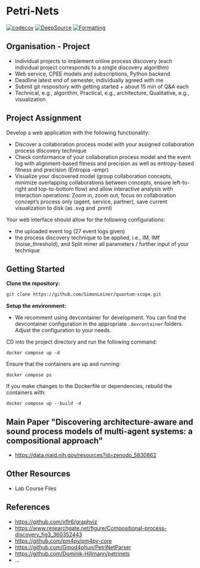 # Petri-Nets

[![codecov](https://codecov.io/gh/SimonLeiner/university-petri-nets/graph/badge.svg?token=ylPOjFIKvY)](https://codecov.io/gh/SimonLeiner/university-petri-nets)
[![DeepSource](https://app.deepsource.com/gh/SimonLeiner/university-petri-nets.svg/?label=active+issues&show_trend=true&token=A94lUpOHD7gzUx7a7331vgmz)](https://app.deepsource.com/gh/SimonLeiner/university-petri-nets/)
[![Formatting](https://github.com/SimonLeiner/university-petri-nets/actions/workflows/ruff.yml/badge.svg)](https://github.com/SimonLeiner/university-petri-nets/actions/workflows/ruff.yml)

## Organisation - Project

- Individual projects to implement online process discovery (each individual project corresponds to a single discovery algorithm)
- Web service, CPEE models and subscriptions, Python backend
- Deadline latest end of semester, individually agreed with me
- Submit git respository with getting started + about 15 min of Q&A each
- Technical, e.g., algorithm, Practical, e.g., architecture, Qualitative, e.g., visualization

## Project Assignment

Develop a web application with the following functionality:

- Discover a collaboration process model with your assigned collaboration process discovery technique
- Check conformance of your collaboration process model and the event log with alignment-based fitness and precision as well as entropy-based fitness and precision (Entropia -empr)
- Visualize your discovered model (group collaboration concepts, minimize overlapping collaborations between concepts, ensure left-to-right and top-to-bottom flow) and allow interactive analysis with interaction operations: Zoom in, zoom out, focus on collaboration concept‘s process only (agent, service, partner), save current visualization to disk (as .svg
  and .pnml)

Your web interface should allow for the following configurations:

- the uploaded event log (27 event logs given)
- the process discovery technique to be applied, i.e., IM, IMf (noise_threshold), and Split miner all parameters / further input of your technique

## Getting Started

**Clone the repository:**

```bash
git clone https://github.com/SimonLeiner/quantum-scope.git
```

**Setup the environment:**

- We recomment using devcontainer for development. You can find the devcontainer configuration in the appropriate `.devcontainer` folders. Adjust the configuration to your needs.

CD into the project directory and run the following command:

```
docker compose up -d
```

Ensure that the containers are up and running:

```
docker compose ps
```

If you make changes to the Dockerfile or dependencies, rebuild the containers with:

```
docker compose up --build -d
```

## Main Paper "Discovering architecture-aware and sound process models of multi-agent systems: a compositional approach"

- https://data.niaid.nih.gov/resources?id=zenodo_5830862

## Other Resources

- Lab Course Files

## References

- https://github.com/xflr6/graphviz
- https://www.researchgate.net/figure/Compositional-process-discovery_fig3_360352443
- https://github.com/pm4py/pm4py-core
- https://github.com/Gmod4phun/PetriNetParser
- https://github.com/Dominik-Hillmann/petrinets
- ...
